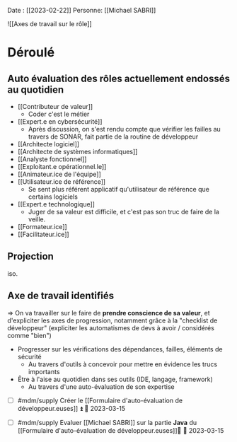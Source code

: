 Date : [[2023-02-22]]
Personne: [[Michael SABRI]]

![[Axes de travail sur le rôle]]
# Déroulé

## Auto évaluation des rôles actuellement endossés au quotidien
- [[Contributeur de valeur]]
	- Coder c'est le métier
- [[Expert.e en cybersécurité]]
	- Après discussion, on s'est rendu compte que vérifier les failles au travers de SONAR, fait partie de la routine de développeur
- [[Architecte logiciel]]
- [[Architecte de systèmes informatiques]]
- [[Analyste fonctionnel]]
- [[Exploitant.e opérationnel.le]]
- [[Animateur.ice de l'équipe]]
- [[Utilisateur.ice de référence]]
	- Se sent plus référent applicatif qu'utilisateur de référence que certains logiciels	
- [[Expert.e technologique]]
	- Juger de sa valeur est difficile, et c'est pas son truc de faire de la veille.
- [[Formateur.ice]]
- [[Facilitateur.ice]]

## Projection
iso.

## Axe de travail identifiés

=> On va travailler sur le faire de **prendre conscience de sa valeur**, et d'expliciter les axes de progression, notamment grâce à la "checklist de développeur" (expliciter les automatismes de devs à avoir / considérés comme "bien")

- Progresser sur les vérifications des dépendances, failles, éléments de sécurité
	- Au travers d'outils à concevoir pour mettre en évidence les trucs importants
- Être à l'aise au quotidien dans ses outils (IDE, langage, framework)
	- Au travers d'une auto-évaluation de son expertise
	
- [ ] #mdm/supply Créer le [[Formulaire d'auto-évaluation de développeur.euses]] ⏫ 📅 2023-03-15 
- [ ] #mdm/supply Evaluer [[Michael SABRI]] sur la partie **Java** du [[Formulaire d'auto-évaluation de développeur.euses]]🔼 📅 2023-03-15 


